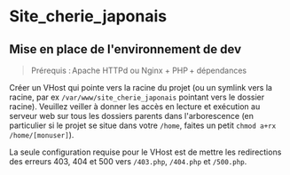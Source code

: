 # Site_cherie_japonais

## Mise en place de l'environnement de dev

> Prérequis : Apache HTTPd ou Nginx + PHP + dépendances

Créer un VHost qui pointe vers la racine du projet (ou un symlink vers la racine, par ex `/var/www/site_cherie_japonais` pointant vers le dossier racine).
Veuillez veiller à donner les accès en lecture et exécution au serveur web sur tous les dossiers parents dans l'arborescence (en particulier si le projet se situe dans votre `/home`, faites un petit `chmod a+rx /home/[monuser]`).

La seule configuration requise pour le VHost est de mettre les redirections des erreurs 403, 404 et 500 vers `/403.php`, `/404.php` et `/500.php`.
